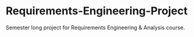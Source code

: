 # Requirements-Engineering-Project
Semester long project for Requirements Engineering &amp; Analysis course.
